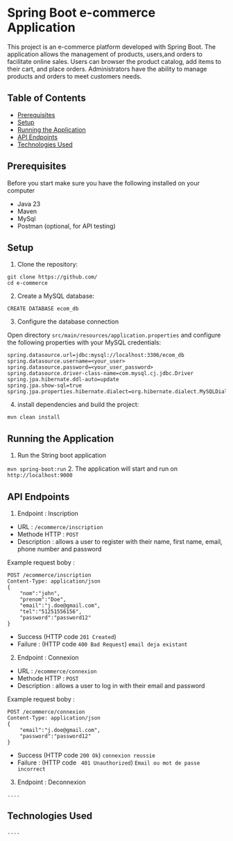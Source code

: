 # Spring Boot e-commerce Application

This project is an e-commerce platform developed with Spring Boot.
The application allows the management of products, users,and orders to facilitate online sales.
Users can browser the product catalog, add items to their cart, and place orders.
Administrators have the ability to manage products and orders to meet customers needs.

## Table of Contents

- [Prerequisites](#Prerequisites)
- [Setup](#Setup)
- [Running the Application](#Running-the-Application)
- [API Endpoints](#API-Endpoints)
- [Technologies Used](#Technologies-Used)


## Prerequisites

Before you start make sure you have the following installed on your computer

- Java 23
- Maven
- MySql
- Postman (optional, for API testing)

## Setup

1. Clone the repository:

```
git clone https://github.com/
cd e-commerce
```
2. Create a MySQL database:

```
CREATE DATABASE ecom_db
```
3. Configure the database connection

Open directory `src/main/resources/application.properties` and configure the following properties with your MySQL credentials:

```
spring.datasource.url=jdbc:mysql://localhost:3306/ecom_db
spring.datasource.username=<your_user>
spring.datasource.password=<your_user_password>
spring.datasource.driver-class-name=com.mysql.cj.jdbc.Driver
spring.jpa.hibernate.ddl-auto=update
spring.jpa.show-sql=true
spring.jpa.properties.hibernate.dialect=org.hibernate.dialect.MySQLDialect
```
4. install dependencies and build the project:

```mvn clean install```

## Running the Application

1. Run the String boot application

```mvn spring-boot:run```
2. The application will start and run on `http://localhost:9000`

## API Endpoints

1. Endpoint : Inscription

- URL : `/ecommerce/inscription`
- Methode HTTP : `POST`
- Description : allows a user to register with their name, first name, email, phone number and password

Example request boby : 

```
POST /ecommerce/inscription
Content-Type: application/json
{
    "nom":"john",
    "prenom":"Doe",
    "email":"j.doe@gmail.com",
    "tel":"51251556156",
    "password":"password12"
}
```

- Success (HTTP code `201 Created`)
- Failure : (HTTP code `400 Bad Request`)
```email deja existant```

2. Endpoint : Connexion

- URL : `/ecommerce/connexion`
- Methode HTTP : `POST`
- Description : allows a user to log in with their email and password

Example request boby :

```
POST /ecommerce/connexion
Content-Type: application/json
{
    "email":"j.doe@gmail.com",
    "password":"password12"
}
```

- Success (HTTP code `200 Ok`) `connexion reussie `
- Failure : (HTTP code ` 401 Unauthorized`) `Email ou mot de passe incorrect `

3. Endpoint : Deconnexion

`....`

## Technologies Used

`....`
  
